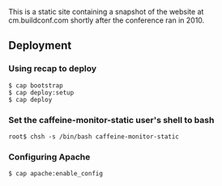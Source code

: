 This is a static site containing a snapshot of the website at cm.buildconf.com shortly after the conference ran in 2010.

## Deployment

### Using recap to deploy

    $ cap bootstrap
    $ cap deploy:setup
    $ cap deploy

### Set the caffeine-monitor-static user's shell to bash

    root$ chsh -s /bin/bash caffeine-monitor-static

### Configuring Apache

    $ cap apache:enable_config
